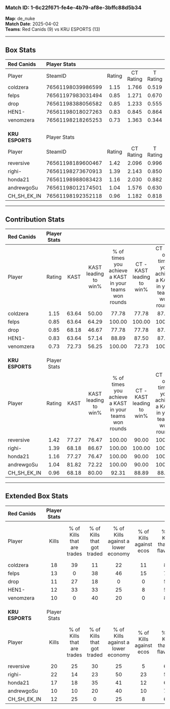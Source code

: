 ### Match ID: 1-6c22f671-fe4e-4b79-af8e-3bffc88d5b34  
**Map**: de_nuke  
**Match Date**: 2025-04-02  
**Teams**: Red Canids (9) vs KRU ESPORTS (13)  

---  

## Box Stats  

| **Red Canids**  | Player Stats      |        |           |          |       |      |       |         |        |      |     |
| :- | :- | :-: | :-: | :-: | :-: | :-: | :-: | :-: | :-: | :-: | :-: |
| Player          | SteamID           | Rating | CT Rating | T Rating | KAST  | ADR  | Kills | Assists | Deaths | K/D  | HS% |
| coldzera        | 76561198039986599 |  1.15  |   1.766   |  0.519   | 63.64 | 81.8 |  18   |    4    |   15   | 1.20 | 44  |
| felps           | 76561197983031494 |  0.85  |   1.271   |  0.670   | 63.64 | 71.3 |  13   |    5    |   18   | 0.72 | 61  |
| drop            | 76561198388056582 |  0.85  |   1.233   |  0.555   | 68.18 | 67.0 |  11   |    7    |   16   | 0.69 | 36  |
| HEN1-           | 76561198018027263 |  0.83  |   0.845   |  0.864   | 63.64 | 65.8 |  12   |    2    |   16   | 0.75 |  8  |
| venomzera       | 76561198218265253 |  0.73  |   1.363   |  0.344   | 72.73 | 41.4 |  10   |    0    |   16   | 0.63 | 50  |
|                 |                   |        |           |          |       |      |       |         |        |      |     |
|                 |                   |        |           |          |       |      |       |         |        |      |     |
|                 |                   |        |           |          |       |      |       |         |        |      |     |
| **KRU ESPORTS** | Player Stats      |        |           |          |       |      |       |         |        |      |     |
| Player          | SteamID           | Rating | CT Rating | T Rating | KAST  | ADR  | Kills | Assists | Deaths | K/D  | HS% |
| reversive       | 76561198189600467 |  1.42  |   2.096   |  0.996   | 77.27 | 93.3 |  20   |    5    |   13   | 1.54 | 65  |
| righi-          | 76561198273670913 |  1.39  |   2.143   |  0.850   | 68.18 | 90.8 |  22   |    3    |   14   | 1.57 | 50  |
| honda21         | 76561198988083423 |  1.16  |   2.030   |  0.882   | 77.27 | 81.8 |  17   |    4    |   17   | 1.00 | 58  |
| andrewgoSu      | 76561198012174501 |  1.04  |   1.576   |  0.630   | 81.82 | 48.5 |  10   |    5    |   8    | 1.25 | 30  |
| CH_SH_EK_IN     | 76561198192352118 |  0.96  |   1.182   |  0.818   | 68.18 | 64.1 |  12   |    3    |   12   | 1.00 | 58  |
---  

## Contribution Stats  

| **Red Canids**  | Player Stats |       |                      |                                                        |                           |                                                             |                          |                                                            |
| :- | :-: | :-: | :-: | :-: | :-: | :-: | :-: | :-: |
| Player          |    Rating    | KAST  | KAST leading to win% | % of times you achieve a KAST in your teams won rounds | CT - KAST leading to win% | CT - % of times you achieve a KAST in your teams won rounds | T - KAST leading to win% | T - % of times you achieve a KAST in your teams won rounds |
| coldzera        |     1.15     | 63.64 |        50.00         |                         77.78                          |           77.78           |                            87.50                            |           0.00           |                            0.00                            |
| felps           |     0.85     | 63.64 |        64.29         |                         100.00                         |          100.00           |                           100.00                            |          16.67           |                           100.00                           |
| drop            |     0.85     | 68.18 |        46.67         |                         77.78                          |           77.78           |                            87.50                            |           0.00           |                            0.00                            |
| HEN1-           |     0.83     | 63.64 |        57.14         |                         88.89                          |           87.50           |                            87.50                            |          16.67           |                           100.00                           |
| venomzera       |     0.73     | 72.73 |        56.25         |                         100.00                         |           72.73           |                           100.00                            |          20.00           |                           100.00                           |
|                 |              |       |                      |                                                        |                           |                                                             |                          |                                                            |
|                 |              |       |                      |                                                        |                           |                                                             |                          |                                                            |
|                 |              |       |                      |                                                        |                           |                                                             |                          |                                                            |
| **KRU ESPORTS** | Player Stats |       |                      |                                                        |                           |                                                             |                          |                                                            |
| Player          |    Rating    | KAST  | KAST leading to win% | % of times you achieve a KAST in your teams won rounds | CT - KAST leading to win% | CT - % of times you achieve a KAST in your teams won rounds | T - KAST leading to win% | T - % of times you achieve a KAST in your teams won rounds |
| reversive       |     1.42     | 77.27 |        76.47         |                         100.00                         |           90.00           |                           100.00                            |          57.14           |                           100.00                           |
| righi-          |     1.39     | 68.18 |        86.67         |                         100.00                         |          100.00           |                           100.00                            |          66.67           |                           100.00                           |
| honda21         |     1.16     | 77.27 |        76.47         |                         100.00                         |           90.00           |                           100.00                            |          57.14           |                           100.00                           |
| andrewgoSu      |     1.04     | 81.82 |        72.22         |                         100.00                         |           90.00           |                           100.00                            |          50.00           |                           100.00                           |
| CH_SH_EK_IN     |     0.96     | 68.18 |        80.00         |                         92.31                          |           88.89           |                            88.89                            |          66.67           |                           100.00                           |
---  

## Extended Box Stats  

| **Red Canids**  | Player Stats |                            |                            |                                    |                         |                              |                                 |        |                             |                                     |                          |                               |                            |
| :- | :-: | :-: | :-: | :-: | :-: | :-: | :-: | :-: | :-: | :-: | :-: | :-: | :-: |
| Player          |    Kills     | % of Kills that are trades | % of Kills that got traded | % of Kills against a lower economy | % of Kills against ecos | % of Kills that are flawless | % of Kills that are close duels | Deaths | % of Deaths that get traded | % of Deaths against a lower economy | % of Deaths against ecos | % of Deaths that are flawless | % of Deaths that are close |
| coldzera        |      18      |             39             |             11             |                 22                 |           11            |              83              |                0                |   15   |             13              |                  7                  |            0             |              60               |             0              |
| felps           |      13      |             0              |             38             |                 46                 |           15            |              77              |                0                |   18   |             33              |                  6                  |            0             |              61               |             6              |
| drop            |      11      |             27             |             18             |                 0                  |            0            |              55              |               18                |   16   |             19              |                  6                  |            0             |              38               |             13             |
| HEN1-           |      12      |             33             |             33             |                 25                 |            8            |              58              |                0                |   16   |              6              |                  6                  |            0             |              75               |             13             |
| venomzera       |      10      |             0              |             40             |                 20                 |            0            |              80              |                0                |   16   |             44              |                  0                  |            0             |              81               |             0              |
|                 |              |                            |                            |                                    |                         |                              |                                 |        |                             |                                     |                          |                               |                            |
|                 |              |                            |                            |                                    |                         |                              |                                 |        |                             |                                     |                          |                               |                            |
|                 |              |                            |                            |                                    |                         |                              |                                 |        |                             |                                     |                          |                               |                            |
| **KRU ESPORTS** | Player Stats |                            |                            |                                    |                         |                              |                                 |        |                             |                                     |                          |                               |                            |
| Player          |    Kills     | % of Kills that are trades | % of Kills that got traded | % of Kills against a lower economy | % of Kills against ecos | % of Kills that are flawless | % of Kills that are close duels | Deaths | % of Deaths that get traded | % of Deaths against a lower economy | % of Deaths against ecos | % of Deaths that are flawless | % of Deaths that are close |
| reversive       |      20      |             25             |             30             |                 25                 |            5            |              60              |                5                |   13   |             23              |                  8                  |            8             |              62               |             0              |
| righi-          |      22      |             14             |             23             |                 50                 |           23            |              59              |                9                |   14   |             14              |                 14                  |            7             |              71               |             7              |
| honda21         |      17      |             18             |             35             |                 41                 |           12            |              65              |                6                |   17   |             59              |                 18                  |            0             |              76               |             0              |
| andrewgoSu      |      10      |             10             |             20             |                 40                 |           10            |              70              |               10                |   8    |             13              |                  0                  |            0             |              88               |             0              |
| CH_SH_EK_IN     |      12      |             25             |             0              |                 25                 |            8            |              67              |                0                |   12   |              8              |                 17                  |            0             |              67               |             8              |
